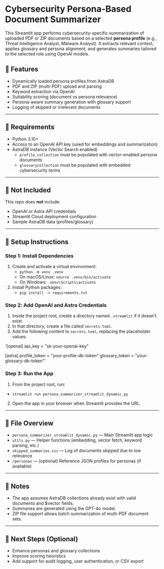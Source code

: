 # Cybersecurity Persona-Based Document Summarizer

This Streamlit app performs cybersecurity-specific summarization of uploaded PDF or ZIP documents based on a selected **persona profile** (e.g., Threat Intelligence Analyst, Malware Analyst). It extracts relevant context, applies glossary and persona alignment, and generates summaries tailored to the selected role using OpenAI models.

## 🧱 Features

- Dynamically loaded persona profiles from AstraDB
- PDF and ZIP (multi-PDF) upload and parsing
- Keyword extraction via OpenAI
- Suitability scoring (document vs persona relevance)
- Persona-aware summary generation with glossary support
- Logging of skipped or irrelevant documents

---

## 🧰 Requirements

- Python 3.10+
- Access to an OpenAI API key (used for embeddings and summarization)
- AstraDB instance (Vector Search enabled)
  - `profile_collection` must be populated with vector-enabled persona documents
  - `glossarycollection` must be populated with embedded cybersecurity terms

---

## 🔐 Not Included

This repo does **not** include:

- OpenAI or Astra API credentials
- Streamlit Cloud deployment configuration
- Sample AstraDB data (profiles/glossary)

---

## 🔧 Setup Instructions

### Step 1: Install Dependencies

1. Create and activate a virtual environment:
   - `python -m venv .venv`
   - On macOS/Linux: `source .venv/bin/activate`
   - On Windows: `.venv\Scripts\activate`
2. Install Python packages:
   - `pip install -r requirements.txt`

### Step 2: Add OpenAI and Astra Credentials

1. Inside the project root, create a directory named `.streamlit` if it doesn't exist.
2. In that directory, create a file called `secrets.toml`.
3. Add the following content to `secrets.toml`, replacing the placeholder values:

'[openai] 
api_key = "sk-your-openai-key"

[astra] 
profile_token = "your-profile-db-token" 
glossary_token = "your-glossary-db-token"'


### Step 3: Run the App

1. From the project root, run:
- `streamlit run persona_summarizer_streamlit_dynamic.py`
2. Open the app in your browser when Streamlit provides the URL.

---

## 📁 File Overview

- `persona_summarizer_streamlit_dynamic.py` — Main Streamlit app logic
- `utils.py` — Helper functions (embedding, vector fetch, keyword parsing, etc.)
- `skipped_summaries.csv` — Log of documents skipped due to low relevance
- `/personas` — (optional) Reference JSON profiles for personas (if available)

---

## 📌 Notes

- The app assumes AstraDB collections already exist with valid documents and $vector fields.
- Summaries are generated using the GPT-4o model.
- ZIP file support allows batch summarization of multi-PDF document sets.

---

## 🧭 Next Steps (Optional)

- Enhance personas and glossary collections
- Improve scoring heuristics
- Add support for audit logging, user authentication, or CSV export

